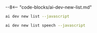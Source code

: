 --8<-- "code-blocks/ai-dev-new-list.md"

```bash title="List only JavaScript samples"
ai dev new list --javascript
```

```bash title="Filter the list by name"
ai dev new list speech --javascript
```